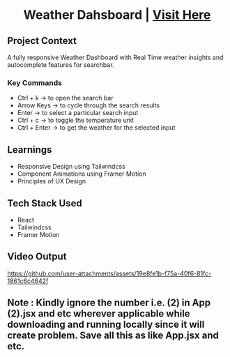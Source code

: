 
<h1 align="center"> Weather Dahsboard | <a href='https://weather-app-drab-eta.vercel.app/'>Visit Here</a></h1>

## Project Context

A fully responsive Weather Dashboard with Real Time weather insights and autocomplete features for searchbar. 

### Key Commands
- Ctrl + k -> to open the search bar
- Arrow Keys -> to cycle through the search results
- Enter -> to select a particular search input
- Ctrl + c -> to toggle the temperature unit
- Ctrl + Enter -> to get the weather for the selected input

## Learnings

- Responsive Design using Tailwindcss
- Component Animations using Framer Motion
- Principles of UX Design

## Tech Stack Used

- React
- Tailwindcss
- Framer Motion

## Video Output

https://github.com/user-attachments/assets/19e8fe1b-f75a-40f6-81fc-1861c6c4642f

## Note : Kindly ignore the number i.e. (2) in App (2).jsx and etc wherever applicable while downloading and running locally since it will create problem. Save all this as like App.jsx and etc.
